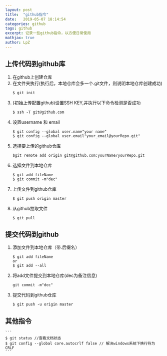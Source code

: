 ```yaml
---
layout: post
title:  "github指令"
date:   2019-05-07 18:14:54
categories: github
tags: github
excerpt: 记录一些github指令，以方便日常使用
mathjax: true
author: LpZ
---
```



## 上传代码到github库
1. 在github上创建仓库
2. 在文件夹执行(执行后，本地仓库会多一个.git文件，则说明本地仓库创建成功)
    ```
    $ git init
    ```
3. (初始上传配置github)设置SSH KEY,并执行以下命令检测是否成功
    ```
    $ ssh -T git@github.com
    ```
4. 设置username 和 email
    ```
    $ git config --global user.name"your name"
    $ git config --global user.email"your_email@yourRepo.git"
    ```
5. 选择要上传的github仓库
    ```
    $git remote add origin git@github.com:yourName/yourRepo.git
    ```
6. 选择文件到本地仓库
    ```
    $ git add fileName
    $ git commit -m"dec"
    ```
7. 上传文件到github仓库
    ```
    $ git push origin master
    ```
8. 从github拉取文件
    ```
    $ git pull
    ```

## 提交代码到github
1. 添加文件到本地仓库（带.后缀名）
    ```
    $ git add fileName
    or
    $ git add --all
    ```
2. 将add文件提交到本地仓库(dec为备注信息)
    ```
    git commit -m"dec"
    ```
3. 提交代码到github仓库
    ```
    $ git push -u origin master
    ```

## 其他指令
    ```
    $ git status //查看文档状态
    $ git config --global core.autocrlf false // 解决windows系统下换行符为CRLF
    ```